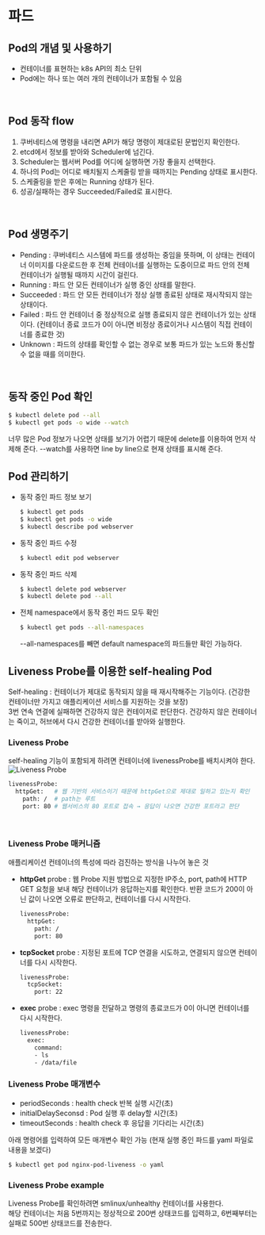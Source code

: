 # 파드
## Pod의 개념 및 사용하기
+ 컨테이너를 표현하는 k8s API의 최소 단위
+ Pod에는 하나 또는 여러 개의 컨테이너가 포함될 수 있음  
<br>

## Pod 동작 flow
1. 쿠버네티스에 명령을 내리면 API가 해당 명령이 제대로된 문법인지 확인한다.
2. etcd에서 정보를 받아와 Scheduler에 넘긴다.
3. Scheduler는 웹서버 Pod를 어디에 실행하면 가장 좋을지 선택한다.
1. 하나의 Pod는 어디로 배치될지 스케줄링 받을 때까지는 Pending 상태로 표시한다.  
2. 스케줄링을 받은 후에는 Running 상태가 된다.
3. 성공/실패하는 경우 Succeeded/Failed로 표시한다.  
<br>

## Pod 생명주기 
+ Pending : 쿠버네티스 시스템에 파드를 생성하는 중임을 뜻하며, 이 상태는 컨테이너 이미지를 다운로드한 후 전체 컨테이너를 실행하는 도중이므로 파드 안의 전체 컨테이너가 실행될 때까지 시간이 걸린다.
+ Running : 파드 안 모든 컨테이너가 실행 중인 상태를 말한다.
+ Succeeded : 파드 안 모든 컨테이너가 정상 실행 종료된 상태로 재시작되지 않는 상태이다.
+ Failed : 파드 안 컨테이너 중 정상적으로 실행 종료되지 않은 컨테이너가 있는 상태이다. (컨테이너 종료 코드가 0이 아니면 비정상 종료이거나 시스템이 직접 컨테이너를 종료한 것)
+ Unknown : 파드의 상태를 확인할 수 없는 경우로 보통 파드가 있는 노드와 통신할 수 없을 때를 의미한다.  
<br>

## 동작 중인 Pod 확인
```bash
$ kubectl delete pod --all
$ kubectl get pods -o wide --watch
```
너무 많은 Pod 정보가 나오면 상태를 보기가 어렵기 때문에 delete를 이용하여 먼저 삭제해 준다.
--watch를 사용하면 line by line으로 현재 상태를 표시해 준다.
<br>

## Pod 관리하기
+ 동작 중인 파드 정보 보기
  ```bash
  $ kubectl get pods
  $ kubectl get pods -o wide
  $ kubectl describe pod webserver
  ```
+ 동작 중인 파드 수정
  ```bash
  $ kubectl edit pod webserver
  ```
+ 동작 중인 파드 삭제
  ```bash
  $ kubectl delete pod webserver
  $ kubectl delete pod --all
  ```
+ 전체 namespace에서 동작 중인 파드 모두 확인
  ```bash
  $ kubectl get pods --all-namespaces
  ```
  --all-namespaces를 빼면 default namespace의 파드들만 확인 가능하다.

## Liveness Probe를 이용한 self-healing Pod
Self-healing : 컨테이너가 제대로 동작되지 않을 때 재시작해주는 기능이다. (건강한 컨테이너만 가지고 애플리케이션 서비스를 지원하는 것을 보장)  
3번 연속 연결에 실패하면 건강하지 않은 컨테이저로 판단한다. 건강하지 않은 컨테이너는 죽이고, 허브에서 다시 건강한 컨테이너를 받아와 실행한다.
  
### Liveness Probe
self-healing 기능이 포함되게 하려면 컨테이너에 livenessProbe를 배치시켜야 한다.  
![Liveness Probe](https://user-images.githubusercontent.com/77559262/158566423-11432a43-11d7-44a6-a767-1da27d2979ca.png)
```bash
livenessProbe:
  httpGet:   # 웹 기반의 서비스이기 때문에 httpGet으로 제대로 일하고 있는지 확인
    path: /  # path는 루트
    port: 80 # 웹서비스의 80 포트로 접속 → 응답이 나오면 건강한 포트라고 판단
```
<br>

### Liveness Probe 매커니즘
애플리케이션 컨테이너의 특성에 따라 검진하는 방식을 나누어 놓은 것
+ __httpGet__ probe : 웹 Probe 지원 방법으로 지정한 IP주소, port, path에 HTTP GET 요청을 보내 해당 컨테이너가 응답하는지를 확인한다. 반환 코드가 200이 아닌 값이 나오면 오류로 판단하고, 컨테이너를 다시 시작한다.
  ```bash
  livenessProbe:
    httpGet:  
      path: /  
      port: 80 
  ```
+ __tcpSocket__ probe : 지정된 포트에 TCP 연결을 시도하고, 연결되지 않으면 컨테이너를 다시 시작한다.
  ```bash
  livenessProbe:
    tcpSocket:   
      port: 22 
  ```
+ __exec__ probe : exec 명령을 전달하고 명령의 종료코드가 0이 아니면 컨테이너를 다시 시작한다.
  ```bash
  livenessProbe:
    exec:  
      command:   
      - ls
      - /data/file 
  ```
### Liveness Probe 매개변수
+ periodSeconds : health check 반복 실행 시간(초)
+ initialDelaySeconsd : Pod 실행 후 delay할 시간(초)
+ timeoutSeconds : health check 후 응답을 기다리는 시간(초)  

아래 명령어를 입력하여 모든 매개변수 확인 가능 (현재 실행 중인 파드를 yaml 파일로 내용을 보겠다)
```bash
$ kubectl get pod nginx-pod-liveness -o yaml
```

### Liveness Probe example
Liveness Probe를 확인하려면 smlinux/unhealthy 컨테이너를 사용한다.  
해당 컨테이너는 처음 5번까지는 정상적으로 200번 상태코드를 입력하고, 6번째부터는 실패로 500번 상태코드를 전송한다.